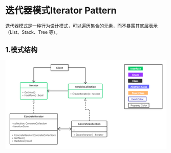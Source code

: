 # 迭代器模式Iterator Pattern

迭代器模式是一种行为设计模式，可以遍历集合的元素，而不暴露其底层表示（List、Stack、Tree 等）。
## 1.模式结构
![IP](/imgs/Iterator.png)
